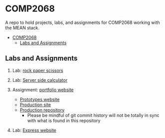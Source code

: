 # COMP2068

A repo to hold projects, labs, and assignments for COMP2068 working with the MEAN stack.

- [COMP2068](#comp2068)
  - [Labs and Assignments](#labs-and-assignments)

## Labs and Assignments

1. Lab: [rock paper scissors](/Lab1-Rock-Paper-Scissors/)

2. Lab: [Server side calculator](/Lab2-Simple-Calculator/)

3. Assignment: [portfolio website](https://github.com/csc530/COMP2068/assignment1-portfolio/)
   - [Prototypes website](https://csc530.github.io/COMP2068/assignment1-portfolio/docs/portfolio-prototype/index.html)
   - [Production site](https://csc530-portfolio.herokuapp.com)
   - [Production repository](https://github.com/csc530/portfolio-website)
     - Please be mindful of git commit history will not be totally in sync with what is found in this repository
4. Lab: [Express website](/lab3-expressJS/)
